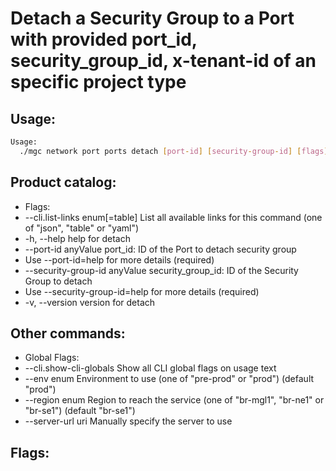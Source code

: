 # Detach a Security Group to a Port with provided port_id, security_group_id, x-tenant-id of an specific project type

## Usage:
```bash
Usage:
  ./mgc network port ports detach [port-id] [security-group-id] [flags]
```

## Product catalog:
- Flags:
- --cli.list-links enum[=table]   List all available links for this command (one of "json", "table" or "yaml")
- -h, --help                          help for detach
- --port-id anyValue              port_id: ID of the Port to detach security group
- Use --port-id=help for more details (required)
- --security-group-id anyValue    security_group_id: ID of the Security Group to detach
- Use --security-group-id=help for more details (required)
- -v, --version                       version for detach

## Other commands:
- Global Flags:
- --cli.show-cli-globals   Show all CLI global flags on usage text
- --env enum               Environment to use (one of "pre-prod" or "prod") (default "prod")
- --region enum            Region to reach the service (one of "br-mgl1", "br-ne1" or "br-se1") (default "br-se1")
- --server-url uri         Manually specify the server to use

## Flags:
```bash

```

